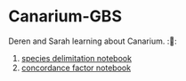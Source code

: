 # Canarium-GBS
Deren and Sarah learning about Canarium. ::rocket::


1. [species delimitation notebook](http://nbviewer.jupyter.org/github/sarahfederman/Canarium-GBS/blob/master/species-delimitation-ibpp.ipynb)  
2. [concordance factor notebook](...)  

